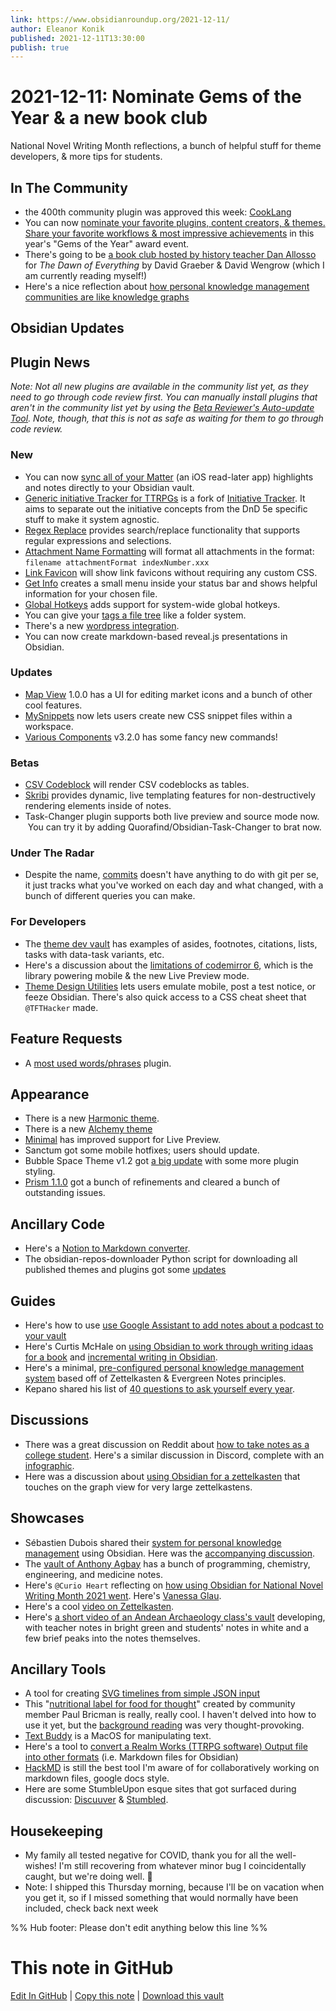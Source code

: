 ```yaml
---
link: https://www.obsidianroundup.org/2021-12-11/
author: Eleanor Konik
published: 2021-12-11T13:30:00
publish: true
---
```


# 2021-12-11: Nominate Gems of the Year & a new book club
National Novel Writing Month reflections, a bunch of helpful stuff for theme developers, & more tips for students.

## In The Community

-   the 400th community plugin was approved this week: [CookLang](https://github.com/deathau/cooklang-obsidian)
-   You can now [nominate your favorite plugins, content creators, & themes. Share your favorite workflows & most impressive achievements](https://publish.obsidian.md/hub/01+-+Community/Events/Gems+of+the+Year+2021) in this year's "Gems of the Year" award event.
-   There's going to be [a book club hosted by history teacher Dan Allosso](https://twitter.com/AllossoDan/status/1467196021604184066) for _The Dawn of Everything_ by David Graeber & David Wengrow (which I am currently reading myself!)
-   Here's a nice reflection about [how personal knowledge management communities are like knowledge graphs](https://publish.obsidian.md/tim/40_Evergreens/Communities+are+knowledge+graphs)

## Obsidian Updates

## Plugin News

_Note: Not all new plugins are available in the community list yet, as they need to go through code review first. You can manually install plugins that aren't in the community list yet by using the [Beta Reviewer's Auto-update Tool](https://github.com/TfTHacker/obsidian42-brat). Note, though, that this is not as safe as waiting for them to go through code review._

### New

-   You can now [sync all of your Matter](https://github.com/getmatterapp/obsidian-matter) (an iOS read-later app) highlights and notes directly to your Obsidian vault.
-   [Generic initiative Tracker for TTRPGs](https://github.com/beaushinkle/obsidian-generic-initiative-tracker) is a fork of [Initiative Tracker](https://github.com/valentine195/obsidian-initiative-tracker). It aims to separate out the initiative concepts from the DnD 5e specific stuff to make it system agnostic.
-   [Regex Replace](https://github.com/Gru80/obsidian-regex-replace) provides search/replace functionality that supports regular expressions and selections.
-   [Attachment Name Formatting](https://github.com/JYC333/obsidian-attachment-name-formatting) will format all attachments in the format: `filename attachmentFormat indexNumber.xxx`
-   [Link Favicon](https://github.com/joethei/obsidian-link-favicon) will show link favicons without requiring any custom CSS.
-   [Get Info](https://github.com/chetachiezikeuzor/Get-Info-Plugin) creates a small menu inside your status bar and shows helpful information for your chosen file.
-   [Global Hotkeys](https://github.com/mjessome/obsidian-global-hotkeys) adds support for system-wide global hotkeys.
-   You can give your [tags a file tree](https://github.com/vrtmrz/obsidian-tagfolder) like a folder system.
-   There's a new [wordpress integration](https://github.com/devbean/obsidian-wordpress).
-   You can now create markdown-based reveal.js presentations in Obsidian.

### Updates

-   [Map View](https://github.com/esm7/obsidian-map-view) 1.0.0 has a UI for editing market icons and a bunch of other cool features.
-   [MySnippets](https://github.com/chetachiezikeuzor/MySnippets-Plugin) now lets users create new CSS snippet files within a workspace.
-   [Various Components](https://github.com/tadashi-aikawa/obsidian-various-complements-plugin/releases/tag/3.2.0) v3.2.0 has some fancy new commands!

### Betas

-   [CSV Codeblock](https://github.com/M3NIX/obsidian-csv-codeblock) will render CSV codeblocks as tables.
-   [Skribi](https://azulaloi.net/obsidian-skribi/) provides dynamic, live templating features for non-destructively rendering elements inside of notes.
-   Task-Changer plugin supports both live preview and source mode now.  You can try it by adding Quorafind/Obsidian-Task-Changer to brat now.

### Under The Radar

-   Despite the name, [commits](https://github.com/Darakah/obsidian-commits) doesn't have anything to do with git per se, it just tracks what you've worked on each day and what changed, with a bunch of different queries you can make.

### For Developers

-   The [theme dev vault](https://github.com/obsidian-community/theme-dev-vault/pull/3) has examples of asides, footnotes, citations, lists, tasks with data-task variants, etc.
-   Here's a discussion about the [limitations of codemirror 6](https://discord.com/channels/686053708261228577/840286264964022302/914684714827251774), which is the library powering mobile & the new Live Preview mode.
-   [Theme Design Utilities](https://github.com/chrisgrieser/obsidian-theme-design-utilities) lets users emulate mobile, post a test notice, or feeze Obsidian. There's also quick access to a CSS cheat sheet that `@TFTHacker` made.

## Feature Requests

-   A [most used words/phrases](https://forum.obsidian.md/t/idea-most-used-words/28159) plugin.

## Appearance

-   There is a new [Harmonic theme](https://github.com/Thiews/Obsidian-Harmonic).
-   There is a new [Alchemy theme](https://github.com/kinmury/Alchemy)
-   [Minimal](https://github.com/kepano/obsidian-minimal/releases/tag/4.1.9) has improved support for Live Preview.
-   Sanctum got some mobile hotfixes; users should update.
-   Bubble Space Theme v1.2 got [a big update](https://github.com/Emrie-Candera/Bubble-Space-Theme/releases/tag/v1.2) with some more plugin styling.
-   [Prism 1.1.0](https://github.com/damiankorcz/Prism-Theme/releases/tag/1.1.0) got a bunch of refinements and cleared a bunch of outstanding issues.

## Ancillary Code

-   Here's a [Notion to Markdown converter](https://github.com/souvikinator/notion-to-md).
-   The obsidian-repos-downloader Python script for downloading all published themes and plugins got some [updates](https://github.com/claremacrae/obsidian-repos-downloader/releases/tag/1.1.2)

## Guides

-   Here's how to use [use Google Assistant to add notes about a podcast to your vault](https://publish.obsidian.md/arun/Tech/Obsidian/Update+Obsidian+By+Voice+with+Dropbox+and+Google+Assistant+and+IFTTT)
-   Here's Curtis McHale on [using Obsidian to work through writing idaas for a book](https://youtu.be/a5Ztd0urbkk) and [incremental writing in Obsidian](https://youtu.be/Iu8SNziJeSA).
-   Here's a minimal, [pre-configured personal knowledge management system](https://github.com/mwharton3/zettelmin) based off of Zettelkasten & Evergreen Notes principles.
-   Kepano shared his list of [40 questions to ask yourself every year](https://forum.obsidian.md/t/40-questions-to-ask-yourself-every-year/8976).

## Discussions

-   There was a great discussion on Reddit about [how to take notes as a college student](https://www.reddit.com/r/ObsidianMD/comments/ra2mak/taking_notes_for_college/). Here's a similar discussion in Discord, complete with an [infographic](https://discord.com/channels/686053708261228577/771575014382108672/916927031369953280).
-   Here was a discussion about [using Obsidian for a zettelkasten](https://www.reddit.com/r/ObsidianMD/comments/r9cwoy/am_i_using_zettlekasten_in_obsidian_wrongly_using/) that touches on the graph view for very large zettelkastens.

## Showcases

-   Sébastien Dubois shared their [system for personal knowledge management](https://dsebastien.net/blog/2021-12-03-personal-knowledge-management-organization) using Obsidian. Here was the [accompanying discussion](https://www.reddit.com/r/ObsidianMD/comments/r8chgj/how_i_organize_my_knowledge_in_obsidian/).
-   The [vault of Anthony Agbay](https://walkintheforest.com/Content/%F0%9F%91%8B%F0%9F%8F%BD+Welcome) has a bunch of programming, chemistry, engineering, and medicine notes.
-   Here's `@Curio Heart` reflecting on [how using Obsidian for National Novel Writing Month 2021 went](https://hartwellto.me/ObNaNo/ObNaNo+2021+Insights). Here's [Vanessa Glau](https://write.as/vanessaglau/7-lessons-from-writing-an-interactive-story-for-nanowrimo).
-   Here's a cool [video on Zettelkasten](https://www.youtube.com/watch?v=E6ySG7xYgjY).
-   Here's [a short video of an Andean Archaeology class's vault](https://www.youtube.com/watch?v=fw56bYKC6V8) developing, with teacher notes in bright green and students' notes in white and a few brief peaks into the notes themselves.

## Ancillary Tools

-   A tool for creating [SVG timelines from simple JSON input](https://github.com/jasonreisman/Timeline)
-   This "[nutritional label for food for thought](https://paulbricman.com/thoughtware/lexiscore)" created by community member Paul Bricman is really, really cool. I haven't delved into how to use it yet, but the [background reading](https://paulbricman.com/thoughtware/lexiscore) was very thought-provoking.
-   [Text Buddy](https://retina.studio/textbuddy/) is a MacOS for manipulating text.
-   Here's a tool to [convert a Realm Works (TTRPG software) Output file into other formats](https://github.com/farling42/RWoutput) (i.e. Markdown files for Obsidian)
-   [HackMD](https://hackmd.io/?nav=overview) is still the best tool I'm aware of for collaboratively working on markdown files, google docs style.
-   Here are some StumbleUpon esque sites that got surfaced during discussion: [Discuuver](https://www.discuvver.com/) & [Stumbled](https://stumbled.to/).

## Housekeeping

-   My family all tested negative for COVID, thank you for all the well-wishes! I'm still recovering from whatever minor bug I coincidentally caught, but we're doing well. 💚
-   Note: I shipped this Thursday morning, because I'll be on vacation when you get it, so if I missed something that would normally have been included, check back next week

%% Hub footer: Please don't edit anything below this line %%

# This note in GitHub

<span class="git-footer">[Edit In GitHub](https://github.dev/obsidian-community/obsidian-hub/blob/main/01%20-%20Community/Obsidian%20Roundup/2021-12-11%20%20Nominate%20Gems%20of%20the%20Year%20and%20a%20new%20book%20club.md "git-hub-edit-note") | [Copy this note](https://raw.githubusercontent.com/obsidian-community/obsidian-hub/main/01%20-%20Community/Obsidian%20Roundup/2021-12-11%20%20Nominate%20Gems%20of%20the%20Year%20and%20a%20new%20book%20club.md "git-hub-copy-note") | [Download this vault](https://github.com/obsidian-community/obsidian-hub/archive/refs/heads/main.zip "git-hub-download-vault") </span>
